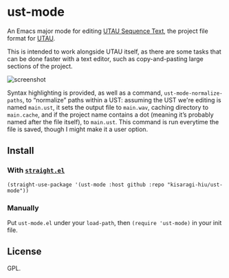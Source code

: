 # ust-mode

An Emacs major mode for editing [UTAU Sequence Text](https://w.atwiki.jp/utaou/?cmd=word&word=ust&type=&pageid=21#id_a90784c7), the project file format for [UTAU](https://en.wikipedia.org/wiki/Utau).

This is intended to work alongside UTAU itself, as there are some tasks that can be done faster with a text editor, such as copy-and-pasting large sections of the project.

![screenshot](https://kisaragi-hiu.com/static/emacs-ust-mode.png)

Syntax highlighting is provided, as well as a command, `ust-mode-normalize-paths`, to “normalize” paths within a UST: assuming the UST we're editing is named `main.ust`, it sets the output file to `main.wav`, caching directory to `main.cache`, and if the project name contains a dot (meaning it’s probably named after the file itself), to `main.ust`. This command is run everytime the file is saved, though I might make it a user option.

## Install

### With [`straight.el`](https://github.com/raxod502/straight.el)

```elisp
(straight-use-package '(ust-mode :host github :repo "kisaragi-hiu/ust-mode"))
```

### Manually

Put `ust-mode.el` under your `load-path`, then `(require 'ust-mode)` in your init file.

## License

GPL.
